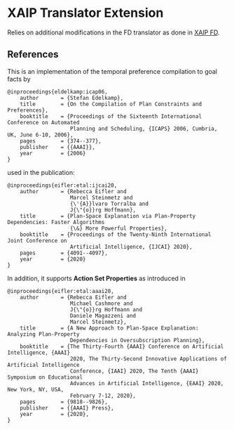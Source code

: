 # XAIP Translator Extension

Relies on additional modifications in the FD translator as done in 
[XAIP FD](https://github.com/r-eifler/downward-xaip).

## References

This is an implementation of the temporal preference compilation to goal facts by

    @inproceedings{eldelkamp:icap06,
        author       = {Stefan Edelkamp},
        title        = {On the Compilation of Plan Constraints and Preferences},
        booktitle    = {Proceedings of the Sixteenth International Conference on Automated
                        Planning and Scheduling, {ICAPS} 2006, Cumbria, UK, June 6-10, 2006},
        pages        = {374--377},
        publisher    = {{AAAI}},
        year         = {2006}
    }


used in the publication:

    @inproceedings{eifler:etal:ijcai20,
        author       = {Rebecca Eifler and
                        Marcel Steinmetz and
                        {\'{A}}lvaro Torralba and
                        J{\"{o}}rg Hoffmann},
        title        = {Plan-Space Explanation via Plan-Property Dependencies: Faster Algorithms
                        {\&} More Powerful Properties},
        booktitle    = {Proceedings of the Twenty-Ninth International Joint Conference on
                        Artificial Intelligence, {IJCAI} 2020},
        pages        = {4091--4097},
        year         = {2020}
    }



In addition, it supports **Action Set Properties** as introduced in 

    @inproceedings{eifler:etal:aaai20,
        author       = {Rebecca Eifler and
                        Michael Cashmore and
                        J{\"{o}}rg Hoffmann and
                        Daniele Magazzeni and
                        Marcel Steinmetz},
        title        = {A New Approach to Plan-Space Explanation: Analyzing Plan-Property
                        Dependencies in Oversubscription Planning},
        booktitle    = {The Thirty-Fourth {AAAI} Conference on Artificial Intelligence, {AAAI}
                        2020, The Thirty-Second Innovative Applications of Artificial Intelligence
                        Conference, {IAAI} 2020, The Tenth {AAAI} Symposium on Educational
                        Advances in Artificial Intelligence, {EAAI} 2020, New York, NY, USA,
                        February 7-12, 2020},
        pages        = {9818--9826},
        publisher    = {{AAAI} Press},
        year         = {2020},
    }


